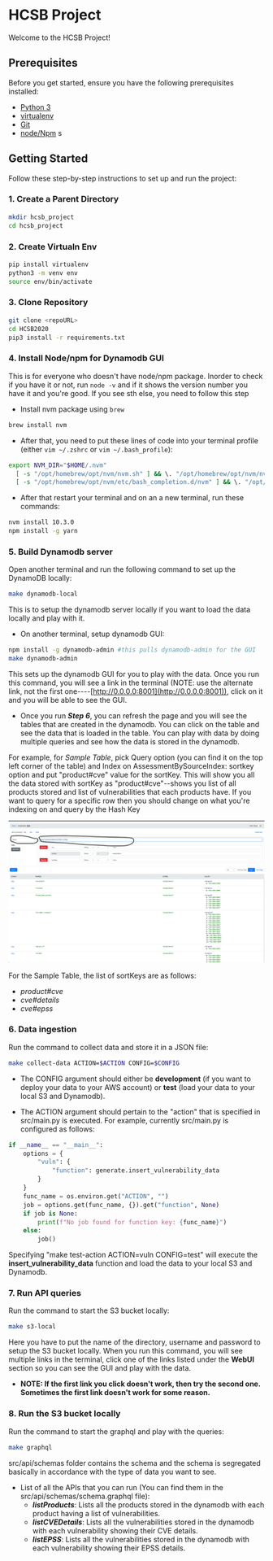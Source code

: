 
# HCSB Project

Welcome to the HCSB Project!

## Prerequisites

Before you get started, ensure you have the following prerequisites installed:

- [Python 3](https://www.python.org/downloads/)
- [virtualenv](https://pypi.org/project/virtualenv/)
- [Git](https://git-scm.com/)
- [node/Npm](https://docs.npmjs.com/downloading-and-installing-node-js-and-npm)
s
## Getting Started

Follow these step-by-step instructions to set up and run the project:

### 1. Create a Parent Directory

```bash
mkdir hcsb_project
cd hcsb_project
```

### 2. Create Virtualn Env
```bash
pip install virtualenv
python3 -m venv env
source env/bin/activate
```

### 3. Clone Repository

```bash
git clone <repoURL>
cd HCSB2020
pip3 install -r requirements.txt
```

### 4. Install Node/npm for Dynamodb GUI
This is for everyone who doesn't have node/npm package. Inorder to check if you have it or not, run `node -v` and if it shows the version number you have it and you're good. If you see sth else, you need to follow this step

- Install nvm package using `brew`
```bash
brew install nvm
```
- After that, you need to put these lines of code into your terminal profile 
(either `vim ~/.zshrc` or `vim ~/.bash_profile`):
```bash
export NVM_DIR="$HOME/.nvm"
  [ -s "/opt/homebrew/opt/nvm/nvm.sh" ] && \. "/opt/homebrew/opt/nvm/nvm.sh"  # This loads nvm
  [ -s "/opt/homebrew/opt/nvm/etc/bash_completion.d/nvm" ] && \. "/opt/homebrew/opt/nvm/etc/bash_completion.d/nvm"  # This loads nvm bash_completion
```
- After that restart your terminal and on an a new terminal, run these commands:
```bash
nvm install 10.3.0
npm install -g yarn
```

### 5. Build Dynamodb server
Open another terminal and run the following command to set up the DynamoDB locally:

```bash
make dynamodb-local
```
This is to setup the dynamodb server locally if you want to load the data locally and play with it.


- On another terminal, setup dynamodb GUI:
```bash
npm install -g dynamodb-admin #this pulls dynamodb-admin for the GUI
make dynamodb-admin
```
This sets up the dynamodb GUI for you to play with the data. Once you run this command, you will see a link in the terminal (NOTE: use the alternate link, not the first one----[http://0.0.0.0:8001](http://0.0.0.0:8001)), click on it and you will be able to see the GUI.

- Once you run ***Step 6***, you can refresh the page and you will see the tables that are created in the dynamodb. You can click on the table and see the data that is loaded in the table. You can play with data by doing multiple queries and see how the data is stored in the dynamodb.

For example, for _Sample Table_, pick Query option (you can find it  on the top left corner of the table) and Index on AssessmentBySourceIndex: sortkey option and put "product#cve" value for the sortKey. This will show you all the data stored with sortKey as "product#cve"--shows you list of all products stored and list of vulnerabilities that each products have. If you want to query for a specific row then you should change on what you're indexing on and query by the Hash Key

![Local Dynamodb GUI--Sample Table](docs/dynamo.png)

For the Sample Table, the list of sortKeys are as follows:
- _product#cve_
- _cve#details_
- _cve#epss_



### 6. Data ingestion
Run the command to collect data and store it in a JSON file:

```bash
make collect-data ACTION=$ACTION CONFIG=$CONFIG
```
- The CONFIG argument should either be __development__ (if you want to deploy your data to your AWS account) or __test__ (load your data to your local S3 and Dynamodb).

- The ACTION argument should pertain to the "action" that is specified in src/main.py is executed. For example, currently src/main.py is configured as follows:
```python
if __name__ == "__main__":
    options = {
        "vuln": {
            "function": generate.insert_vulnerability_data
        }
    }
    func_name = os.environ.get("ACTION", "")
    job = options.get(func_name, {}).get("function", None)
    if job is None:
        print(f"No job found for function key: {func_name}")
    else:
        job()
```
Specifying "make test-action ACTION=vuln CONFIG=test" will execute the **insert_vulnerability_data** function and load the data to your local S3 and Dynamodb.


### 7. Run API queries
Run the command to start the S3 bucket locally:
```bash
make s3-local
```
Here you have to put the name of the directory, username and password to setup the S3 bucket locally.
When you run this command, you will see multiple links in the terminal, click one of the links listed under the **WebUI** section so you can see the GUI and play with the data. 
  - __**NOTE**: If the first link you click doesn't work, then try the second one. Sometimes the first link doesn't work for some reason.__

### 8. Run the S3 bucket locally
Run the command to start the graphql and play with the queries:
```bash
make graphql
```
src/api/schemas folder contains the schema and the schema is segregated basically in accordance with the type of data you want to see.

- List of all the APIs that you can run (You can find them in the src/api/schemas/schema.graphql file):
  - ***listProducts***: Lists all the products stored in the dynamodb with each product having a list of vulnerabilities.
  - ***listCVEDetails***: Lists all the vulnerabilities stored in the dynamodb with each vulnerability showing their CVE details.
  - ***listEPSS***: Lists all the vulnerabilities stored in the dynamodb with each vulnerability showing their EPSS details.

  
